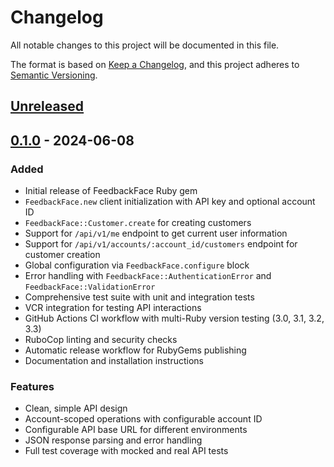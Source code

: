 # Changelog

All notable changes to this project will be documented in this file.

The format is based on [Keep a Changelog](https://keepachangelog.com/en/1.0.0/),
and this project adheres to [Semantic Versioning](https://semver.org/spec/v2.0.0.html).

## [Unreleased]

## [0.1.0] - 2024-06-08

### Added

- Initial release of FeedbackFace Ruby gem
- `FeedbackFace.new` client initialization with API key and optional account ID
- `FeedbackFace::Customer.create` for creating customers
- Support for `/api/v1/me` endpoint to get current user information
- Support for `/api/v1/accounts/:account_id/customers` endpoint for customer creation
- Global configuration via `FeedbackFace.configure` block
- Error handling with `FeedbackFace::AuthenticationError` and `FeedbackFace::ValidationError`
- Comprehensive test suite with unit and integration tests
- VCR integration for testing API interactions
- GitHub Actions CI workflow with multi-Ruby version testing (3.0, 3.1, 3.2, 3.3)
- RuboCop linting and security checks
- Automatic release workflow for RubyGems publishing
- Documentation and installation instructions

### Features

- Clean, simple API design
- Account-scoped operations with configurable account ID
- Configurable API base URL for different environments
- JSON response parsing and error handling
- Full test coverage with mocked and real API tests

[Unreleased]: https://github.com/feedbackface/feedbackface-ruby/compare/v0.1.0...HEAD
[0.1.0]: https://github.com/feedbackface/feedbackface-ruby/releases/tag/v0.1.0
